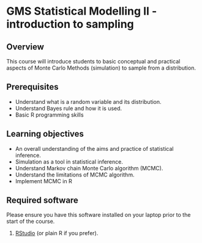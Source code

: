 GMS Statistical Modelling II - introduction to sampling
===========================

Overview
--------

This course will introduce students to basic conceptual and practical aspects of Monte Carlo Methods (simulation) to sample from a distribution.

Prerequisites
--------------

- Understand what is a random variable and its distribution.
- Understand Bayes rule and how it is used.
- Basic R programming skills

Learning objectives
-------------------

- An overall understanding of the aims and practice of statistical inference.
- Simulation as a tool in statistical inference.
- Understand Markov chain Monte Carlo algorithm (MCMC).
- Understand the limitations of MCMC algorithm.
- Implement MCMC in R

Required software
-----------------

Please ensure you have this software installed on your laptop prior to the start of the course.

1. [RStudio](https://www.rstudio.com/) (or plain R if you prefer).

